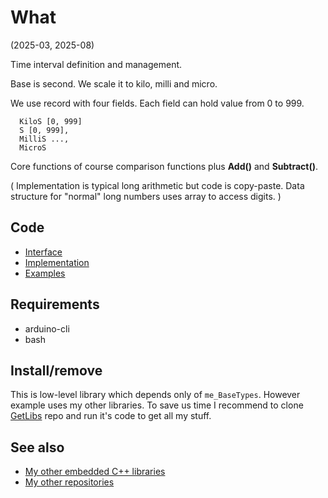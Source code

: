 # What

(2025-03, 2025-08)

Time interval definition and management.

Base is second. We scale it to kilo, milli and micro.

We use record with four fields. Each field can hold value from 0 to 999.

```
  KiloS [0, 999]
  S [0, 999],
  MilliS ...,
  MicroS
```

Core functions of course comparison functions plus **Add()** and **Subtract()**.

(
  Implementation is typical long arithmetic but code is copy-paste.
  Data structure for "normal" long numbers uses array to access digits.
)

## Code

* [Interface][Interface]
* [Implementation][Implementation]
* [Examples][Examples]

## Requirements

  * arduino-cli
  * bash

## Install/remove

This is low-level library which depends only of `me_BaseTypes`.
However example uses my other libraries. To save us time I recommend to
clone [GetLibs][GetLibs] repo and run it's code to get all my stuff.

## See also

* [My other embedded C++ libraries][Embedded]
* [My other repositories][Repos]

[Interface]: src/me_Timestamp.h
[Implementation]: src/me_Timestamp.cpp
[Examples]: examples/

[GetLibs]: https://github.com/martin-eden/Embedded-Framework-GetLibs

[Embedded]: https://github.com/martin-eden/Embedded_Crafts/tree/master/Parts
[Repos]: https://github.com/martin-eden/contents
